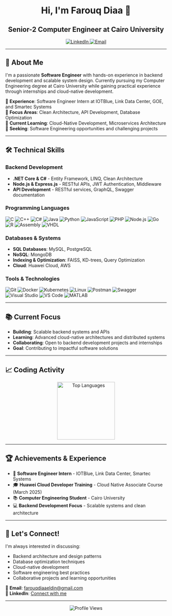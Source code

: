 <h1 align="center">Hi, I'm Farouq Diaa 👋</h1>
<h2 align="center">Senior-2 Computer Engineer at Cairo University</h2>

<p align="center">
  <a href="https://www.linkedin.com/in/farouq-diaa-eldin-9b8063251">
    <img src="https://img.shields.io/badge/LinkedIn-Connect-blue?style=for-the-badge&logo=linkedin" alt="LinkedIn">
  </a>
  <a href="mailto:farouqdiaaeldin@gmail.com">
    <img src="https://img.shields.io/badge/Email-Contact-red?style=for-the-badge&logo=gmail&logoColor=white" alt="Email">
  </a>
</p>

---

## 💼 About Me

I'm a passionate **Software Engineer** with hands-on experience in backend development and scalable system design. Currently pursuing my Computer Engineering degree at Cairo University while gaining practical experience through internships and cloud-native development.

🔹 **Experience**: Software Engineer Intern at IOTBlue, Link Data Center, GOE, and Smartec Systems  
🔹 **Focus Areas**: Clean Architecture, API Development, Database Optimization  
🔹 **Current Learning**: Cloud-Native Development, Microservices Architecture  
🔹 **Seeking**: Software Engineering opportunities and challenging projects  

---

## 🛠️ Technical Skills

### **Backend Development**
- **.NET Core & C#** - Entity Framework, LINQ, Clean Architecture
- **Node.js & Express.js** - RESTful APIs, JWT Authentication, Middleware
- **API Development** - RESTful services, GraphQL, Swagger documentation

### **Programming Languages**
<p>
  <img src="https://img.shields.io/badge/C-00599C?style=for-the-badge&logo=c&logoColor=white" alt="C">
  <img src="https://img.shields.io/badge/C%2B%2B-00599C?style=for-the-badge&logo=c%2B%2B&logoColor=white" alt="C++">
  <img src="https://img.shields.io/badge/C%23-239120?style=for-the-badge&logo=c-sharp&logoColor=white" alt="C#">
  <img src="https://img.shields.io/badge/Java-ED8B00?style=for-the-badge&logo=openjdk&logoColor=white" alt="Java">
  <img src="https://img.shields.io/badge/Python-3776AB?style=for-the-badge&logo=python&logoColor=yellow" alt="Python">
  <img src="https://img.shields.io/badge/JavaScript-F7DF1E?style=for-the-badge&logo=javascript&logoColor=black" alt="JavaScript">
  <img src="https://img.shields.io/badge/PHP-777BB4?style=for-the-badge&logo=php&logoColor=white" alt="PHP">
  <img src="https://img.shields.io/badge/Node.js-43853D?style=for-the-badge&logo=node.js&logoColor=white" alt="Node.js">
  <img src="https://img.shields.io/badge/Go-00ADD8?style=for-the-badge&logo=go&logoColor=white" alt="Go">
  <img src="https://img.shields.io/badge/R-276DC3?style=for-the-badge&logo=r&logoColor=white" alt="R">
  <img src="https://img.shields.io/badge/Assembly-654FF0?style=for-the-badge&logo=assemblyscript&logoColor=white" alt="Assembly">
  <img src="https://img.shields.io/badge/VHDL-4B0082?style=for-the-badge&logo=xilinx&logoColor=white" alt="VHDL">
</p>

### **Databases & Systems**
- **SQL Databases**: MySQL, PostgreSQL
- **NoSQL**: MongoDB
- **Indexing & Optimization**: FAISS, KD-trees, Query Optimization
- **Cloud**: Huawei Cloud, AWS

### **Tools & Technologies**
<p>
  <img src="https://img.shields.io/badge/Git-F05032?style=for-the-badge&logo=git&logoColor=white" alt="Git">
  <img src="https://img.shields.io/badge/Docker-2496ED?style=for-the-badge&logo=docker&logoColor=white" alt="Docker">
  <img src="https://img.shields.io/badge/Kubernetes-326CE5?style=for-the-badge&logo=kubernetes&logoColor=white" alt="Kubernetes">
  <img src="https://img.shields.io/badge/Linux-FCC624?style=for-the-badge&logo=linux&logoColor=black" alt="Linux">
  <img src="https://img.shields.io/badge/Postman-FF6C37?style=for-the-badge&logo=postman&logoColor=white" alt="Postman">
  <img src="https://img.shields.io/badge/Swagger-85EA2D?style=for-the-badge&logo=swagger&logoColor=black" alt="Swagger">
  <img src="https://img.shields.io/badge/Visual_Studio-5C2D91?style=for-the-badge&logo=visual%20studio&logoColor=white" alt="Visual Studio">
  <img src="https://img.shields.io/badge/VS_Code-007ACC?style=for-the-badge&logo=visual%20studio%20code&logoColor=white" alt="VS Code">
  <img src="https://img.shields.io/badge/MATLAB-0076A8?style=for-the-badge&logo=mathworks&logoColor=white" alt="MATLAB">
</p>

---

## 📚 Current Focus

-  **Building**: Scalable backend systems and APIs
-  **Learning**: Advanced cloud-native architectures and distributed systems
-  **Collaborating**: Open to backend development projects and internships
-  **Goal**: Contributing to impactful software solutions

---

## 📈 Coding Activity

<div align="center">
  <img src="https://github-readme-stats.vercel.app/api/top-langs?username=FarouqDiaa&locale=en&hide_title=false&layout=compact&card_width=400&langs_count=6&theme=dracula&hide_border=false" height="180" alt="Top Languages" />
</div>

---

## 🏆 Achievements & Experience

- 💼 **Software Engineer Intern** - IOTBlue, Link Data Center, Smartec Systems
- 🎓 **Huawei Cloud Developer Training** - Cloud Native Associate Course (March 2025)
- 📚 **Computer Engineering Student** - Cairo University
- 💻 **Backend Development Focus** - Scalable systems and clean architecture

---

## 🤝 Let's Connect!

I'm always interested in discussing:
- Backend architecture and design patterns
- Database optimization techniques
- Cloud-native development
- Software engineering best practices
- Collaborative projects and learning opportunities

📧 **Email**: [farouqdiaaeldin@gmail.com](mailto:farouqdiaaeldin@gmail.com)  
💼 **LinkedIn**: [Connect with me](https://www.linkedin.com/in/farouq-diaa-eldin-9b8063251)

---

<div align="center">
  <img src="https://komarev.com/ghpvc/?username=FarouqDiaa&style=for-the-badge&color=blue" alt="Profile Views">
</div>
